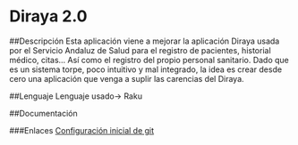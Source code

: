 # Diraya 2.0

##Descripción
Esta aplicación viene a mejorar la aplicación Diraya usada por el Servicio Andaluz de Salud para el registro de pacientes, historial médico, citas... Así como el registro del propio personal sanitario. Dado que es un sistema torpe, poco intuitivo y mal integrado, la idea es crear desde cero una aplicación que venga a suplir las carencias del Diraya.

##Lenguaje
Lenguaje usado-> Raku


##Documentación

###Enlaces
[Configuración inicial de git](https://github.com/ismaelmontesinos/RegistroDiraya/Documentos)
